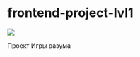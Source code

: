 # frontend-project-lvl1

<a href="https://codeclimate.com/github/bezprobeloff/frontend-project-lvl1/maintainability"><img src="https://api.codeclimate.com/v1/badges/e16b09a63277e2b045ff/maintainability" /></a>

Проект Игры разума

